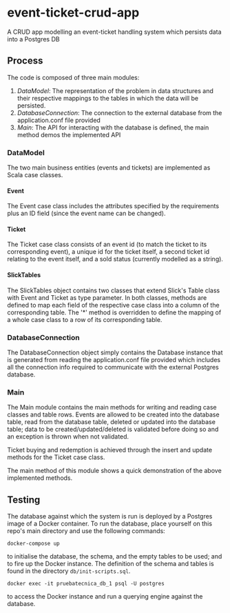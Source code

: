 # event-ticket-crud-app
A CRUD app modelling an event-ticket handling system which persists data into a Postgres DB

## Process

The code is composed of three main modules: 

1. _DataModel_: The representation of the problem in data structures and their respective mappings to the tables in which the data will be persisted. 
2. _DatabaseConnection_: The connection to the external database from the application.conf file provided 
3. _Main_: The API for interacting with the database is defined, the main method demos the implemented API

### DataModel

The two main business entities (events and tickets) are implemented as Scala case classes. 

#### Event
The Event case class includes the attributes specified 
by the requirements plus an ID field (since the event name can be changed). 

#### Ticket 
The Ticket case class consists of an event id (to match the ticket to its corresponding event), a unique id for the ticket itself, 
a second ticket id relating to the event itself, and a sold status (currently modelled as a string).

#### SlickTables
The SlickTables object contains two classes that extend Slick's Table class with Event and Ticket as type parameter.
In both classes, methods are defined to map each field of the respective case class into a column of the corresponding table. 
The '*' method is overridden to define the mapping of a whole case class to a row of its corresponding table. 

### DatabaseConnection
The DatabaseConnection object simply contains the Database instance that is generated from reading the application.conf file provided which includes all the
connection info required to communicate with the external Postgres database.

### Main
The Main module contains the main methods for writing and reading case classes and table rows. 
Events are allowed to be created into the database table, read from the database table, deleted or updated into the database table; data to be 
created/updated/deleted is validated before doing so and an exception is thrown when not validated. 

Ticket buying and redemption is achieved through the insert and update methods for the Ticket case class.

The main method of this module shows a quick demonstration of the above implemented methods.

## Testing

The database against which the system is run is deployed by a Postgres image of a Docker container. 
To run the database, place yourself on this repo's main directory and use the following commands: 

```docker-compose up```

to initialise the database, the schema, and the empty tables to be used; and to fire up the Docker instance. The definition of the schema and tables is found 
in the directory ```db/init-scripts.sql```.

```docker exec -it pruebatecnica_db_1 psql -U postgres```

to access the Docker instance and run a querying engine against the database. 

